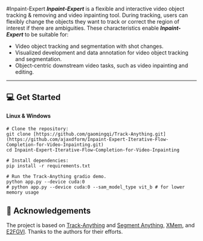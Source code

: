 #Inpaint-Expert
***Inpaint-Expert*** is a flexible and interactive video object tracking & removing and video inpainting tool. During tracking, users can flexibly change the objects they want to track or correct the region of interest if there are ambiguities. These characteristics enable ***Inpaint-Expert*** to be suitable for: 
- Video object tracking and segmentation with shot changes. 
- Visualized development and data annotation for video object tracking and segmentation.
- Object-centric downstream video tasks, such as video inpainting and editing. 

---

## :computer: Get Started
#### Linux & Windows
```shell
# Clone the repository:
git clone [https://github.com/gaomingqi/Track-Anything.git](https://github.com/ajaxdform/Inpaint-Expert-Iterative-Flow-Completion-for-Video-Inpainting.git)
cd Inpaint-Expert-Iterative-Flow-Completion-for-Video-Inpainting

# Install dependencies: 
pip install -r requirements.txt

# Run the Track-Anything gradio demo.
python app.py --device cuda:0
# python app.py --device cuda:0 --sam_model_type vit_b # for lower memory usage
```

## :clap: Acknowledgements

The project is based on [Track-Anything](https://github.com/gaomingqi/Track-Anything) and [Segment Anything](https://github.com/facebookresearch/segment-anything), [XMem](https://github.com/hkchengrex/XMem), and [E2FGVI](https://github.com/MCG-NKU/E2FGVI). Thanks to the authors for their efforts.
